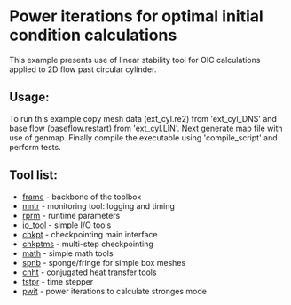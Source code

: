# Power iterations for optimal initial condition calculations

This example presents use of linear stability tool for OIC calculations applied
to 2D flow past circular cylinder.

## Usage:
To run this example copy mesh data (ext_cyl.re2) from 'ext_cyl_DNS' and base flow (baseflow.restart) from 'ext_cyl.LIN'. Next generate map file with use of genmap. Finally compile the executable using 'compile_script' and perform tests.


## Tool list:
* [frame](https://kth-nek5000.github.io/KTH_Framework/group__frame.html) - backbone of the toolbox
* [mntr](https://kth-nek5000.github.io/KTH_Framework/group__mntr.html) - monitoring tool: logging and timing
* [rprm](https://kth-nek5000.github.io/KTH_Framework/group__rprm.html) - runtime parameters
* [io_tool](https://kth-nek5000.github.io/KTH_Framework/group__io__tools.html) - simple I/O tools
* [chkpt](https://kth-nek5000.github.io/KTH_Framework/group__chkpt.html) - checkpointing main interface
* [chkptms](https://kth-nek5000.github.io/KTH_Framework/group__chkptms.html) - multi-step checkpointing
* [math](https://kth-nek5000.github.io/KTH_Framework/group__math.html) - simple math tools
* [spnb](https://kth-nek5000.github.io/KTH_Framework/group__spnb.html) - sponge/fringe for simple box meshes
* [cnht](https://kth-nek5000.github.io/KTH_Framework/group__cnht.html) - conjugated heat transfer tools
* [tstpr](https://kth-nek5000.github.io/KTH_Framework/group__tstpr.html) - time stepper
* [pwit](https://kth-nek5000.github.io/KTH_Framework/group__pwit.html) - power iterations to calculate stronges mode